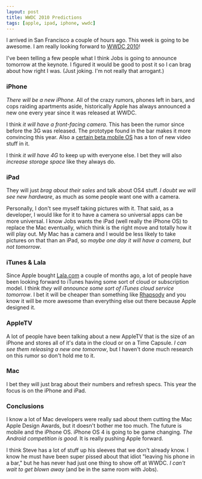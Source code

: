 ```yaml
---
layout: post
title: WWDC 2010 Predictions
tags: [apple, ipad, iphone, wwdc]
---
```


I arrived in San Francisco a couple of hours ago. This week is going to be awesome. I am really looking forward to [WWDC 2010](http://developer.apple.com/wwdc)!

I've been telling a few people what I think Jobs is going to announce tomorrow at the keynote. I figured it would be good to post it so I can brag about how right I was. (Just joking. I'm not really that arrogant.)

### iPhone

*There will be a new iPhone.* All of the crazy rumors, phones left in bars, and cops raiding apartments aside, historically Apple has always announced a new one every year since it was released at WWDC.

I think *it will have a front-facing camera*. This has been the rumor since before the 3G was released. The prototype found in the bar makes it more convincing this year. Also a [certain beta mobile OS](http://www.apple.com/iphone/preview-iphone-os/) has a ton of new video stuff in it.

I think *it will have 4G* to keep up with everyone else. I bet they will also *increase storage space* like they always do.

### iPad

They will just *brag about their sales* and talk about OS4 stuff. *I doubt we will see new hardware*, as much as some people want one with a camera. 

Personally, I don't see myself taking pictures with it. That said, as a developer, I would like for it to have a camera so universal apps can be more universal. I know Jobs wants the iPad (well really the iPhone OS) to replace the Mac eventually, which think is the right move and totally how it will play out. My Mac has a camera and I would be less likely to take pictures on that than an iPad, so *maybe one day it will have a camera, but not tomorrow*.

### iTunes & Lala

Since Apple bought [Lala.com](http://lala.com) a couple of months ago, a lot of people have been looking forward to iTunes having some sort of cloud or subscription model. I think *they will announce some sort of iTunes cloud service tomorrow*. I bet it will be cheaper than something like [Rhapsody](http://www.rhapsody.com) and you know it will be more awesome than everything else out there because Apple designed it.

### AppleTV

A lot of people have been talking about a new AppleTV that is the size of an iPhone and stores all of it's data in the cloud or on a Time Capsule. *I can see them releasing a new one tomorrow*, but I haven't done much research on this rumor so don't hold me to it.

### Mac

I bet they will just brag about their numbers and refresh specs. This year the focus is on the iPhone and iPad.

### Conclusions

I know a lot of Mac developers were really sad about them cutting the Mac Apple Design Awards, but it doesn't bother me too much. The future is mobile and the iPhone OS. iPhone OS 4 is going to be game changing. *The Android competition is good.* It is really pushing Apple forward.

I think Steve has a lot of stuff up his sleeves that we don't already know. I know he must have been super pissed about that idiot "leaving his phone in a bar," but he has never had just one thing to show off at WWDC. *I can't wait to get blown away* (and be in the same room with Jobs).